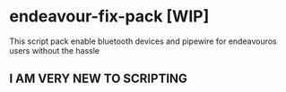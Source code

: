 # endeavour-fix-pack [WIP]
This script pack enable bluetooth devices and pipewire for endeavouros users without the hassle

## I AM VERY NEW TO SCRIPTING
